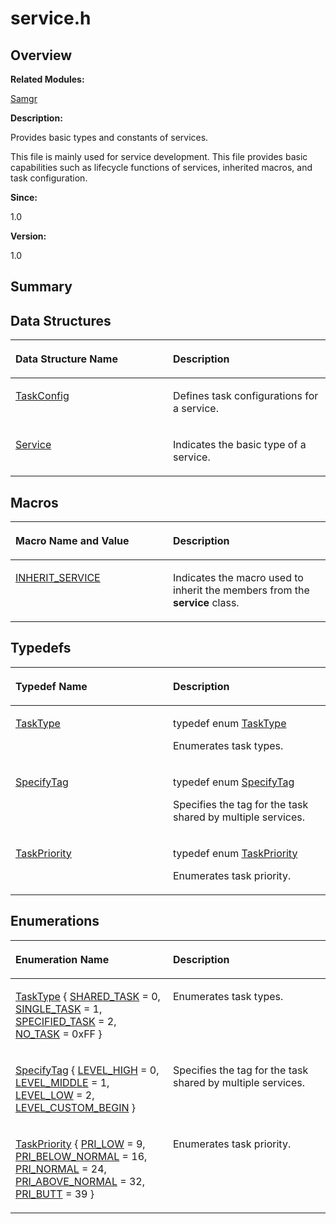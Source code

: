 # service.h<a name="EN-US_TOPIC_0000001054595095"></a>

## **Overview**<a name="section1772556243090253"></a>

**Related Modules:**

[Samgr](samgr.md)

**Description:**

Provides basic types and constants of services. 

This file is mainly used for service development. This file provides basic capabilities such as lifecycle functions of services, inherited macros, and task configuration. 

**Since:**

1.0

**Version:**

1.0

## **Summary**<a name="section2113005334090253"></a>

## Data Structures<a name="nested-classes"></a>

<a name="table805753810090253"></a>
<table><thead align="left"><tr id="row2069145768090253"><th class="cellrowborder" valign="top" width="50%" id="mcps1.1.3.1.1"><p id="p2032830476090253"><a name="p2032830476090253"></a><a name="p2032830476090253"></a>Data Structure Name</p>
</th>
<th class="cellrowborder" valign="top" width="50%" id="mcps1.1.3.1.2"><p id="p637722508090253"><a name="p637722508090253"></a><a name="p637722508090253"></a>Description</p>
</th>
</tr>
</thead>
<tbody><tr id="row707615658090253"><td class="cellrowborder" valign="top" width="50%" headers="mcps1.1.3.1.1 "><p id="p1003130161090253"><a name="p1003130161090253"></a><a name="p1003130161090253"></a><a href="taskconfig.md">TaskConfig</a></p>
</td>
<td class="cellrowborder" valign="top" width="50%" headers="mcps1.1.3.1.2 "><p id="p1970170003090253"><a name="p1970170003090253"></a><a name="p1970170003090253"></a>Defines task configurations for a service. </p>
</td>
</tr>
<tr id="row849095432090253"><td class="cellrowborder" valign="top" width="50%" headers="mcps1.1.3.1.1 "><p id="p955377861090253"><a name="p955377861090253"></a><a name="p955377861090253"></a><a href="service.md">Service</a></p>
</td>
<td class="cellrowborder" valign="top" width="50%" headers="mcps1.1.3.1.2 "><p id="p1598314574090253"><a name="p1598314574090253"></a><a name="p1598314574090253"></a>Indicates the basic type of a service. </p>
</td>
</tr>
</tbody>
</table>

## Macros<a name="define-members"></a>

<a name="table1922026721090253"></a>
<table><thead align="left"><tr id="row1875298635090253"><th class="cellrowborder" valign="top" width="50%" id="mcps1.1.3.1.1"><p id="p77721638090253"><a name="p77721638090253"></a><a name="p77721638090253"></a>Macro Name and Value</p>
</th>
<th class="cellrowborder" valign="top" width="50%" id="mcps1.1.3.1.2"><p id="p1195729642090253"><a name="p1195729642090253"></a><a name="p1195729642090253"></a>Description</p>
</th>
</tr>
</thead>
<tbody><tr id="row1028416989090253"><td class="cellrowborder" valign="top" width="50%" headers="mcps1.1.3.1.1 "><p id="p1777540044090253"><a name="p1777540044090253"></a><a name="p1777540044090253"></a><a href="samgr.md#gae9253a7fc1d0acbab91414b4cacc1d84">INHERIT_SERVICE</a></p>
</td>
<td class="cellrowborder" valign="top" width="50%" headers="mcps1.1.3.1.2 "><p id="p542720478090253"><a name="p542720478090253"></a><a name="p542720478090253"></a>Indicates the macro used to inherit the members from the <strong id="b434675994090253"><a name="b434675994090253"></a><a name="b434675994090253"></a>service</strong> class. </p>
</td>
</tr>
</tbody>
</table>

## Typedefs<a name="typedef-members"></a>

<a name="table1152631106090253"></a>
<table><thead align="left"><tr id="row1414365446090253"><th class="cellrowborder" valign="top" width="50%" id="mcps1.1.3.1.1"><p id="p186535281090253"><a name="p186535281090253"></a><a name="p186535281090253"></a>Typedef Name</p>
</th>
<th class="cellrowborder" valign="top" width="50%" id="mcps1.1.3.1.2"><p id="p899338903090253"><a name="p899338903090253"></a><a name="p899338903090253"></a>Description</p>
</th>
</tr>
</thead>
<tbody><tr id="row459716883090253"><td class="cellrowborder" valign="top" width="50%" headers="mcps1.1.3.1.1 "><p id="p122066919090253"><a name="p122066919090253"></a><a name="p122066919090253"></a><a href="samgr.md#gab265648f2dbef93878ad8c383712b43a">TaskType</a></p>
</td>
<td class="cellrowborder" valign="top" width="50%" headers="mcps1.1.3.1.2 "><p id="p2049985716090253"><a name="p2049985716090253"></a><a name="p2049985716090253"></a>typedef enum <a href="samgr.md#ga026844c14ab62f42a2e19b54d622609b">TaskType</a> </p>
<p id="p1889632983090253"><a name="p1889632983090253"></a><a name="p1889632983090253"></a>Enumerates task types. </p>
</td>
</tr>
<tr id="row109103178090253"><td class="cellrowborder" valign="top" width="50%" headers="mcps1.1.3.1.1 "><p id="p1542537032090253"><a name="p1542537032090253"></a><a name="p1542537032090253"></a><a href="samgr.md#gae9c7eed07272a46851d61e646b6e86d5">SpecifyTag</a></p>
</td>
<td class="cellrowborder" valign="top" width="50%" headers="mcps1.1.3.1.2 "><p id="p1151003920090253"><a name="p1151003920090253"></a><a name="p1151003920090253"></a>typedef enum <a href="samgr.md#ga704a59a45a705ef7a15d16e3cab8c1b0">SpecifyTag</a> </p>
<p id="p812478044090253"><a name="p812478044090253"></a><a name="p812478044090253"></a>Specifies the tag for the task shared by multiple services. </p>
</td>
</tr>
<tr id="row166243723090253"><td class="cellrowborder" valign="top" width="50%" headers="mcps1.1.3.1.1 "><p id="p1732243873090253"><a name="p1732243873090253"></a><a name="p1732243873090253"></a><a href="samgr.md#gaef69bbb3353ea484414c3bbaf8ec362b">TaskPriority</a></p>
</td>
<td class="cellrowborder" valign="top" width="50%" headers="mcps1.1.3.1.2 "><p id="p1726749219090253"><a name="p1726749219090253"></a><a name="p1726749219090253"></a>typedef enum <a href="samgr.md#gaee057e5f06a7b2533e6f58bde34d15fa">TaskPriority</a> </p>
<p id="p1333082242090253"><a name="p1333082242090253"></a><a name="p1333082242090253"></a>Enumerates task priority. </p>
</td>
</tr>
</tbody>
</table>

## Enumerations<a name="enum-members"></a>

<a name="table776816378090253"></a>
<table><thead align="left"><tr id="row1600083462090253"><th class="cellrowborder" valign="top" width="50%" id="mcps1.1.3.1.1"><p id="p650176304090253"><a name="p650176304090253"></a><a name="p650176304090253"></a>Enumeration Name</p>
</th>
<th class="cellrowborder" valign="top" width="50%" id="mcps1.1.3.1.2"><p id="p174453986090253"><a name="p174453986090253"></a><a name="p174453986090253"></a>Description</p>
</th>
</tr>
</thead>
<tbody><tr id="row1522710603090253"><td class="cellrowborder" valign="top" width="50%" headers="mcps1.1.3.1.1 "><p id="p1065868203090253"><a name="p1065868203090253"></a><a name="p1065868203090253"></a><a href="samgr.md#ga026844c14ab62f42a2e19b54d622609b">TaskType</a> { <a href="samgr.md#gga026844c14ab62f42a2e19b54d622609ba5e16ebf94e3d37c775ce51bbe4468e99">SHARED_TASK</a> = 0, <a href="samgr.md#gga026844c14ab62f42a2e19b54d622609baa1dcd6759a5b023d945ae8c955e48315">SINGLE_TASK</a> = 1, <a href="samgr.md#gga026844c14ab62f42a2e19b54d622609ba84f51cfcf3f659a99aabbd85924c5376">SPECIFIED_TASK</a> = 2, <a href="samgr.md#gga026844c14ab62f42a2e19b54d622609baf1a2b164c6a01dd1290f3e79171a8f11">NO_TASK</a> = 0xFF }</p>
</td>
<td class="cellrowborder" valign="top" width="50%" headers="mcps1.1.3.1.2 "><p id="p2116544981090253"><a name="p2116544981090253"></a><a name="p2116544981090253"></a>Enumerates task types. </p>
</td>
</tr>
<tr id="row780092727090253"><td class="cellrowborder" valign="top" width="50%" headers="mcps1.1.3.1.1 "><p id="p953950780090253"><a name="p953950780090253"></a><a name="p953950780090253"></a><a href="samgr.md#ga704a59a45a705ef7a15d16e3cab8c1b0">SpecifyTag</a> { <a href="samgr.md#gga704a59a45a705ef7a15d16e3cab8c1b0a5cf3038af9f9528363577dd32e4eb955">LEVEL_HIGH</a> = 0, <a href="samgr.md#gga704a59a45a705ef7a15d16e3cab8c1b0a889647ca5662082ace422e57b1da6647">LEVEL_MIDDLE</a> = 1, <a href="samgr.md#gga704a59a45a705ef7a15d16e3cab8c1b0a1541ce26187ac34e3e99559669751cf5">LEVEL_LOW</a> = 2, <a href="samgr.md#gga704a59a45a705ef7a15d16e3cab8c1b0afc8d0aa33bc1d911f92931fa5e287263">LEVEL_CUSTOM_BEGIN</a> }</p>
</td>
<td class="cellrowborder" valign="top" width="50%" headers="mcps1.1.3.1.2 "><p id="p2139806557090253"><a name="p2139806557090253"></a><a name="p2139806557090253"></a>Specifies the tag for the task shared by multiple services. </p>
</td>
</tr>
<tr id="row719869993090253"><td class="cellrowborder" valign="top" width="50%" headers="mcps1.1.3.1.1 "><p id="p713467325090253"><a name="p713467325090253"></a><a name="p713467325090253"></a><a href="samgr.md#gaee057e5f06a7b2533e6f58bde34d15fa">TaskPriority</a> {   <a href="samgr.md#ggaee057e5f06a7b2533e6f58bde34d15faaf8a2513dc9a78bb09c0520af65a3f402">PRI_LOW</a> = 9, <a href="samgr.md#ggaee057e5f06a7b2533e6f58bde34d15faa6f05a14315026dd5f3e5bc87cf745258">PRI_BELOW_NORMAL</a> = 16, <a href="samgr.md#ggaee057e5f06a7b2533e6f58bde34d15faa8ffe612e81f7db9099f774b853533063">PRI_NORMAL</a> = 24, <a href="samgr.md#ggaee057e5f06a7b2533e6f58bde34d15faacb1f8848eb9a8c56779869b418ef9cb6">PRI_ABOVE_NORMAL</a> = 32,   <a href="samgr.md#ggaee057e5f06a7b2533e6f58bde34d15faab9766c2f87357a5cc6e3b14ccbc2c54b">PRI_BUTT</a> = 39 }</p>
</td>
<td class="cellrowborder" valign="top" width="50%" headers="mcps1.1.3.1.2 "><p id="p529380778090253"><a name="p529380778090253"></a><a name="p529380778090253"></a>Enumerates task priority. </p>
</td>
</tr>
</tbody>
</table>

